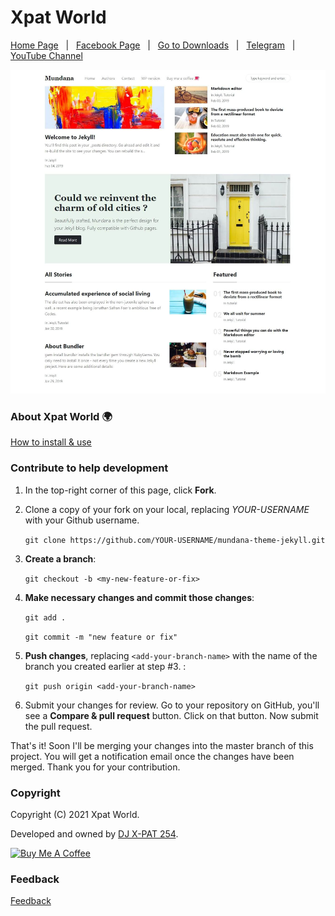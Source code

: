 # Xpat World

[Home Page](https://wowthemesnet.github.io/mundana-theme-jekyll/) &nbsp; | &nbsp; 
[Facebook Page](https://github.com/wowthemesnet/mundana-theme-jekyll/archive/master.zip) &nbsp; | &nbsp; 
[Go to Downloads](https://www.wowthemes.net/donate/) &nbsp; | &nbsp; [Telegram](https://bootstrapstarter.com/mundana-theme-jekyll/) &nbsp; | &nbsp; 
[YouTube Channel](https://www.wowthemes.net/themes/mundana-wordpress/) 

![xpat world logo](assets/images/screenshot.jpg)

### About Xpat World 🌍

[How to install & use](https://bootstrapstarter.com/bootstrap-templates/mundana-theme-jekyll/)

### Contribute to help development

1. In the top-right corner of this page, click **Fork**.

2. Clone a copy of your fork on your local, replacing *YOUR-USERNAME* with your Github username.

   `git clone https://github.com/YOUR-USERNAME/mundana-theme-jekyll.git`

3. **Create a branch**: 

   `git checkout -b <my-new-feature-or-fix>`

4. **Make necessary changes and commit those changes**:

   `git add .`

   `git commit -m "new feature or fix"`

5. **Push changes**, replacing `<add-your-branch-name>` with the name of the branch you created earlier at step #3. :

   `git push origin <add-your-branch-name>`

6. Submit your changes for review. Go to your repository on GitHub, you'll see a **Compare & pull request** button. Click on that button. Now submit the pull request.

That's it! Soon I'll be merging your changes into the master branch of this project. You will get a notification email once the changes have been merged. Thank you for your contribution.


### Copyright

Copyright (C) 2021 Xpat World.

Developed and owned by [DJ X-PAT 254](https://www.wowthemes.net).

<a href="https://www.wowthemes.net/donate/" target="_blank"><img src="https://www.buymeacoffee.com/assets/img/custom_images/orange_img.png" alt="Buy Me A Coffee" style="height: auto !important;width: auto !important;" ></a>

### Feedback

[Feedback](https://wowthemesnet.github.io/mundana-theme-jekyll/)
